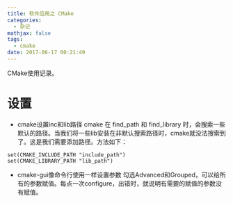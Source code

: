```yaml
---
title: 软件应用之 CMake
categories:
  - 杂记
mathjax: false
tags:
  - cmake
date: 2017-06-17 00:21:49
---
```


CMake使用记录。

<!-- more -->

# 设置
 - cmake设置inc和lib路径
 cmake 在 find_path 和 find_library 时，会搜索一些默认的路径。当我们将一些lib安装在非默认搜索路径时，cmake就没法搜索到了。这是我们需要添加路径。方法如下：

```
set(CMAKE_INCLUDE_PATH "include_path")
set(CMAKE_LIBRARY_PATH "lib_path")
```

 - cmake-gui像命令行使用一样设置参数
勾选Advanced和Grouped，可以给所有的参数赋值。每点一次configure，出错时，就说明有需要的赋值的参数没有赋值。


